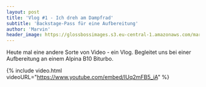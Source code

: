 ```yaml
---
layout: post
title: 'Vlog #1 - Ich dreh am Dampfrad'
subtitle: 'Backstage-Pass für eine Aufbereitung'
author: 'Marvin'
header_image: https://glossbossimages.s3.eu-central-1.amazonaws.com/marvin/sonstige/vlog-1.jpg
---
```

Heute mal eine andere Sorte von Video - ein Vlog. Begleitet uns bei einer Aufbereitung an einem Alpina B10 Biturbo.

{% include video.html videoURL="https://www.youtube.com/embed/IUq2mFB5_iA" %}